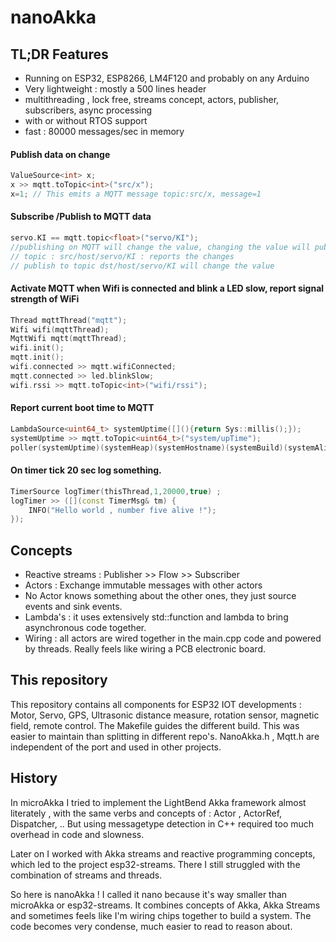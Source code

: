 # nanoAkka
## TL;DR Features
- Running on ESP32, ESP8266, LM4F120 and probably on any Arduino
- Very lightweight : mostly a 500 lines header
- multithreading , lock free, streams concept, actors, publisher, subscribers, async processing
- with or without RTOS support
- fast : 80000 messages/sec in memory
#### Publish data on change
```C++
ValueSource<int> x;
x >> mqtt.toTopic<int>("src/x");
x=1; // This emits a MQTT message topic:src/x, message=1
```
#### Subscribe /Publish to MQTT data
```C++
servo.KI == mqtt.topic<float>("servo/KI");
//publishing on MQTT will change the value, changing the value will publish
// topic : src/host/servo/KI : reports the changes
// publish to topic dst/host/servo/KI will change the value
```
#### Activate MQTT when Wifi is connected and blink a LED slow, report signal strength of WiFi
```C++
Thread mqttThread("mqtt");
Wifi wifi(mqttThread);
MqttWifi mqtt(mqttThread);
wifi.init();
mqtt.init();
wifi.connected >> mqtt.wifiConnected;
mqtt.connected >> led.blinkSlow;
wifi.rssi >> mqtt.toTopic<int>("wifi/rssi");
```
#### Report current boot time to MQTT
```C++
LambdaSource<uint64_t> systemUptime([](){return Sys::millis();});
systemUptime >> mqtt.toTopic<uint64_t>("system/upTime");
poller(systemUptime)(systemHeap)(systemHostname)(systemBuild)(systemAlive);
```
#### On timer tick 20 sec log something.
```C++
TimerSource logTimer(thisThread,1,20000,true) ;
logTimer >> ([](const TimerMsg& tm) {
    INFO("Hello world , number five alive !");
});
```
## Concepts
- Reactive streams : Publisher >> Flow >> Subscriber
- Actors : Exchange immutable messages with other actors
- No Actor knows something about the other ones, they just source events and sink events.
- Lambda's : it uses extensively std::function and lambda to bring asynchronous code together.
- Wiring : all actors are wired together in the main.cpp code and powered by threads. Really feels like wiring a PCB electronic board.

## This repository
This repository contains all components for ESP32 IOT developments : Motor, Servo, GPS, Ultrasonic distance measure, rotation sensor, magnetic field, remote control. 
The Makefile guides the different build. This was easier to maintain than splitting in different repo's. 
NanoAkka.h , Mqtt.h are independent of the port and used in other projects. 

## History
In microAkka I tried to implement the LightBend Akka framework almost literately , with the same verbs and concepts of : Actor , ActorRef, Dispatcher, .. But using messagetype detection in C++ required too much overhead in code and slowness. 

Later on I worked with Akka streams and reactive programming concepts, which led to the project esp32-streams. There I still struggled with the combination of streams and threads. 

So here is nanoAkka ! I called it nano because it's way smaller than microAkka or esp32-streams. It combines concepts of Akka, Akka Streams and sometimes feels like I'm wiring chips together to build a system. The code becomes very condense, much easier to read to reason about. 
<!--stackedit_data:
eyJoaXN0b3J5IjpbLTE0MDQzMzY3MDAsMTYyOTI3MzU1MiwxOD
IyNTU3NzU1LDM2NTUzNzI3MiwyNjMxNzMyNzldfQ==
-->